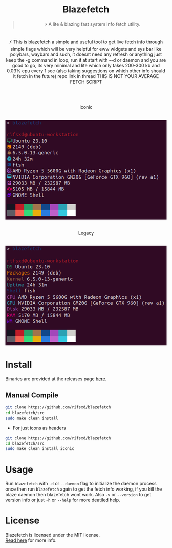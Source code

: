 <div align="center">
	<h1>Blazefetch</h1>
	<blockquote align="center">⚡ A lite & blazing fast system info fetch utility.</blockquote>
	<p><br>
		⚡ This is blazefetch a simple and useful tool to get live fetch info through simple flags which will be very helpful for eww widgets and sys bar like polybars, waybars and such, it doesnt need any refresh or anything just keep the -g command in loop, run it at start with --d or daemon and you are good to go, its very minimal and lite which only takes 200-300 kb and 0.03% cpu every 1 sec (also taking suggestions on which other info should it fetch in the future) repo link in thread THIS IS NOT YOUR AVERAGE FETCH SCRIPT
	</p><br>
	<p><br> Iconic</p><br>
	<img src="/assets/iconic_prev.png">
	<p><br> Legacy</p><br>
	<img src="/assets/legacy_prev.png">
</div>

# Install
Binaries are provided at the releases page [here](https://github.com/rifsxd/blazefetch/releases).

## Manual Compile
```sh
git clone https://github.com/rifsxd/blazefetch
cd blazefetch/src
sudo make clean install
```
 - For just icons as headers
```sh
git clone https://github.com/rifsxd/blazefetch
cd blazefetch/src
sudo make clean install_iconic
```  

# Usage
Run `blazefetch` with `-d` or `--daemon`  flag to initialize the daemon process once then run `blazefetch` again to get the fetch info working, if you kill the blaze daemon then blazefetch wont work. Also `-v` or `--version` to get version info or just `-h` or `--help` for more deatiled help.

# License
Blazefetch is licensed under the MIT license.  
[Read here](LICENSE) for more info.

